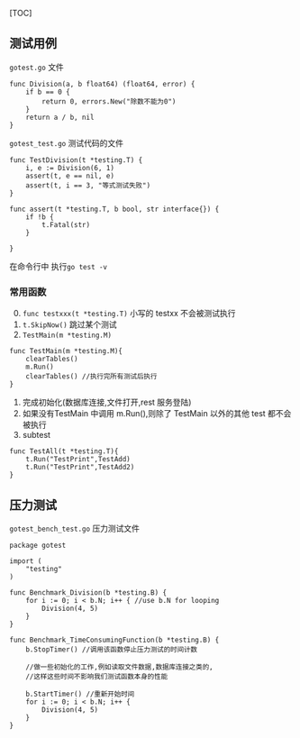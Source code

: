 
[TOC]

## 测试用例
`gotest.go` 文件
```
func Division(a, b float64) (float64, error) {
	if b == 0 {
		return 0, errors.New("除数不能为0")
	}
	return a / b, nil
}
```
`gotest_test.go` 测试代码的文件
```
func TestDivision(t *testing.T) {
	i, e := Division(6, 1)
	assert(t, e == nil, e)
	assert(t, i == 3, "等式测试失败")
}

func assert(t *testing.T, b bool, str interface{}) {
	if !b {
		t.Fatal(str)
	}

}
```
在命令行中 执行`go test -v` 


### 常用函数
0. `func testxxx(t *testing.T)`  小写的 testxx 不会被测试执行
1. `t.SkipNow()`  跳过某个测试
2. `TestMain(m *testing.M)` 
```
func TestMain(m *testing.M){
	clearTables()
	m.Run()  
	clearTables() //执行完所有测试后执行
}
```
1. 完成初始化(数据库连接,文件打开,rest 服务登陆)
2. 如果没有TestMain 中调用 m.Run(),则除了 TestMain 以外的其他 test 都不会被执行
3. subtest
```
func TestAll(t *testing.T){
	t.Run("TestPrint",TestAdd)
	t.Run("TestPrint",TestAdd2)
}
```

## 压力测试
`gotest_bench_test.go` 压力测试文件
```
package gotest

import (
	"testing"
)

func Benchmark_Division(b *testing.B) {
	for i := 0; i < b.N; i++ { //use b.N for looping
		Division(4, 5)
	}
}

func Benchmark_TimeConsumingFunction(b *testing.B) {
	b.StopTimer() //调用该函数停止压力测试的时间计数

	//做一些初始化的工作,例如读取文件数据,数据库连接之类的,
	//这样这些时间不影响我们测试函数本身的性能

	b.StartTimer() //重新开始时间
	for i := 0; i < b.N; i++ {
		Division(4, 5)
	}
}
```
